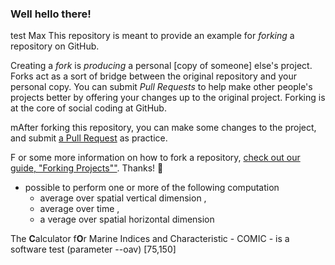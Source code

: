 ### Well hello there!
test Max
This repository is meant to provide an example for *forking* a repository on GitHub.

Creating a *fork* is _producing_ a personal [copy of someone] else's project. Forks act as a sort of bridge between the original repository and your personal copy. You can submit *Pull Requests* to help make other people's projects better by offering your changes up to the original project. Forking is at the core of social coding at GitHub.

 mAfter forking this repository, you can make some changes to the project, and submit [a Pull Request](https://github.com/octocat/Spoon-Knife/pulls) as practice.

F or some more information on how to fork a repository, [check out our guide, "Forking Projects""](http://guides.github.com/overviews/forking/). Thanks! :sparkling_heart:

* possible to perform one or more of the following computation 
	* average over spatial vertical dimension , 
	* average over time , 
	* a verage over spatial horizontal dimension 

The **C**alculator f**O**r Marine Indices and Characteristic - COMIC - is a software test (parameter --oav) [75,150]